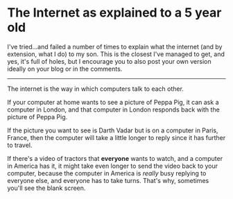 # The Internet as explained to a 5 year old

I've tried…and failed a number of times to explain what the internet (and by extension, what I do) to my son. This is the closest I've managed to get, and yes, it's full of holes, but I encourage you to also post your own version ideally on your blog or in the comments.

<!--more-->

---

The internet is the way in which computers talk to each other.

If your computer at home wants to see a picture of Peppa Pig, it can ask a computer in London, and that computer in London responds back with the picture of Peppa Pig.

If the picture you want to see is Darth Vadar but is on a computer in Paris, France, then the computer will take a little longer to reply since it has further to travel.

If there's a video of tractors that **everyone** wants to watch, and a computer in America has it, it might take even longer to send the video back to your computer, because the computer in America is *really* busy replying to everyone else, and everyone has to take turns. That's why, sometimes you'll see the blank screen.
